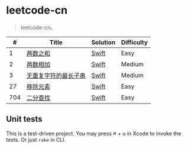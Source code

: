 # leetcode-cn

> leetcode-cn。

| # | Title | Solution | Difficulty |
|---| ----- | -------- | ---------- |
|1|[两数之和](https://leetcode-cn.com/problems/two-sum/) | [Swift](./Tests/Swift/1.swift) | Easy |
|2|[两数相加](https://leetcode-cn.com/problems/add-two-numbers/) | [Swift](./Tests/Swift/2.swift) | Medium |
|3|[无重复字符的最长子串](https://leetcode-cn.com/problems/longest-substring-without-repeating-characters/) | [Swift](./Tests/Swift/3.swift) | Medium |
|27|[移除元素](https://leetcode-cn.com/problems/remove-element/) | [Swift](./Tests/Swift/27.swift) | Easy |
|704|[二分查找](https://leetcode-cn.com/problems/binary-search/) | [Swift](./Tests/Swift/704.swift) | Easy |

## Unit tests
This is a test-driven project. You may press <kbd>⌘</kbd> + <kbd>u</kbd> in Xcode to invoke the tests. Or just `rake` in CLI.

